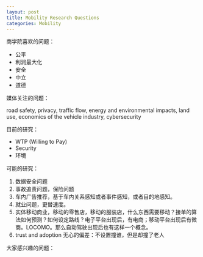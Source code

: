 ```yaml
---
layout: post
title: Mobility Research Questions
categories: Mobility
---
```


商学院喜欢的问题：
- 公平
- 利润最大化
- 安全
- 中立
- 道德


媒体关注的问题：

road safety, 
privacy, 
traffic flow, 
energy and environmental impacts, 
land use, 
economics of the vehicle industry, 
cybersecurity

目前的研究：

- WTP (Willing to Pay)
- Security
- 环境


可能的研究：
1. 数据安全问题
2. 事故追责问题，保险问题
3. 车内广告推荐，基于车内关系感知或者事件感知，或者目的地感知。
4. 就业问题，更替速度。
5. 实体移动商业，移动的零售店，移动的服装店，什么东西需要移动？接单的算法如何预测？如何设定路线？电子平台出现后，有电商；移动平台出现后有微商。LOCOMO。那么自动驾驶出现后也有这样一个概念。
6. trust and adoption
无心的偏差：不设置撞谁，但是却撞了老人


大家感兴趣的问题：
